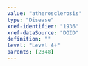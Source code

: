 ```yaml
---
value: "atherosclerosis"
type: "Disease"
xref-identifier: "1936"
xref-dataSource: "DOID"
definition: ""
level: "Level 4+"
parents: [2348]
---
```

